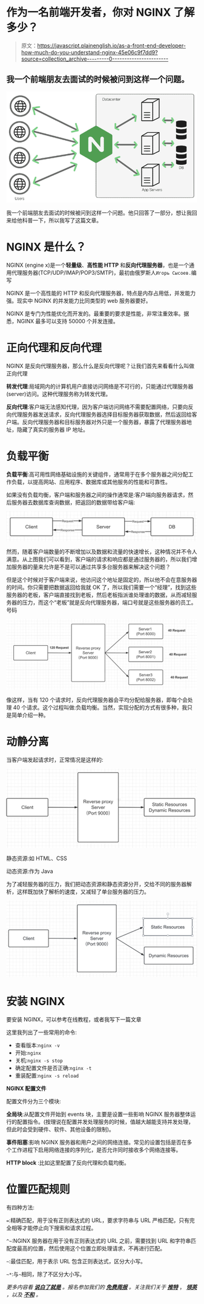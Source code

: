 # 作为一名前端开发者，你对 NGINX 了解多少？

> 原文：<https://javascript.plainenglish.io/as-a-front-end-developer-how-much-do-you-understand-nginx-45e06c9f7dd9?source=collection_archive---------0----------------------->

## 我一个前端朋友去面试的时候被问到这样一个问题。

![](img/f1ad5055959b7c7eb61405bc632eeb71.png)

我一个前端朋友去面试的时候被问到这样一个问题。他只回答了一部分，想让我回来给他科普一下，所以我写了这篇文章。

# NGINX 是什么？

NGINX (engine x)是一个**轻量级**、**高性能 HTTP** 和**反向代理服务器**，也是一个通用代理服务器(TCP/UDP/IMAP/POP3/SMTP)，最初由俄罗斯人`Игорь Сысоев.`编写

NGINX 是一个高性能的 HTTP 和反向代理服务器，特点是内存占用低，并发能力强。现实中 NGINX 的并发能力比同类型的 web 服务器要好。

NGINX 是专门为性能优化而开发的。最重要的要求是性能，非常注重效率。据悉，NGINX 最多可以支持 50000 个并发连接。

# 正向代理和反向代理

NGINX 是反向代理服务器，那么什么是反向代理呢？让我们首先来看看什么叫做正向代理

**转发代理**:局域网内的计算机用户直接访问网络是不可行的，只能通过代理服务器(server)访问。这种代理服务称为转发代理。

**反向代理**:客户端无法感知代理，因为客户端访问网络不需要配置网络，只要向反向代理服务器发送请求，反向代理服务器选择目标服务器获取数据，然后返回给客户端。反向代理服务器和目标服务器对外只是一个服务器，暴露了代理服务器地址，隐藏了真实的服务器 IP 地址。

# 负载平衡

**负载平衡**:高可用性网络基础设施的关键组件，通常用于在多个服务器之间分配工作负载，以提高网站、应用程序、数据库或其他服务的性能和可靠性。

如果没有负载均衡，客户端和服务器之间的操作通常是:客户端向服务器请求，然后服务器去数据库查询数据，把返回的数据带给客户端:

![](img/79d632111dc6e979aedffb69999c9db9.png)

然而，随着客户端数量的不断增加以及数据和流量的快速增长，这种情况并不令人满意。从上图我们可以看到，客户端的请求和响应都是通过服务器的，所以我们增加服务器的量来允许是不是可以通过共享多台服务器来解决这个问题？

但是这个时候对于客户端来说，他访问这个地址是固定的，所以他不会在意服务器的时间。你只需要把数据返回给我就 OK 了，所以我们需要一个“经理”，找到这些服务器的老板，客户端直接找到老板，然后老板指派谁处理谁的数据，从而减轻服务器的压力，而这个“老板”就是反向代理服务器，端口号就是这些服务器的员工。号码

![](img/680522234cba37a0ed0e74f349c6695d.png)

像这样，当有 120 个请求时，反向代理服务器会平均分配给服务器，即每个会处理 40 个请求。这个过程叫做:负载均衡。当然，实现分配的方式有很多种，我只是简单介绍一种。

# 动静分离

当客户端发起请求时，正常情况是这样的:

![](img/42f89c1da51be79f35445cef5c1770f9.png)

静态资源:如 HTML、CSS

动态资源:作为 Java

为了减轻服务器的压力，我们把动态资源和静态资源分开，交给不同的服务器解析，这样既加快了解析的速度，又减轻了单台服务器的压力。

![](img/7a40b02acc15506c6abf54e2922266e6.png)

# 安装 NGINX

要安装 NGINX，可以参考在线教程，或者我写下一篇文章

这里我列出了一些常用的命令:

*   查看版本:`nginx -v`
*   开始:`nginx`
*   关机:`nginx -s stop`
*   确定配置文件是否正确:`nginx -t`
*   重装配置:`nginx -s reload`

**NGINX 配置文件**

配置文件分为三个模块:

**全局块**:从配置文件开始到 events 块，主要是设置一些影响 NGINX 服务器整体运行的配置指令。(按理说在配置并发处理服务的时候，值越大越能支持并发处理，但此时会受到硬件、软件、其他设备的限制)。

**事件阻塞**:影响 NGINX 服务器和用户之间的网络连接。常见的设置包括是否在多个工作进程下启用网络连接的序列化，是否允许同时接收多个网络连接等。

**HTTP block** :比如这里配置了反向代理和负载均衡。

# 位置匹配规则

有四种方法:

`=`:精确匹配，用于没有正则表达式的 URL，要求字符串与 URL 严格匹配，只有完全相等才能停止向下搜索和请求过程。

`^~`:NGINX 服务器在用于没有正则表达式的 URL 之前，需要找到 URL 和字符串匹配度最高的位置，然后使用这个位置立即处理请求，不再进行匹配。

`~`:最佳匹配，用于表示 URL 包含正则表达式，区分大小写。

`~*`:与`~`相同，除了不区分大小写。

*更多内容看* [***说白了就是***](https://plainenglish.io/) *。报名参加我们的* [***免费周报***](http://newsletter.plainenglish.io/) *。关注我们关于* [***推特***](https://twitter.com/inPlainEngHQ) ， [***领英***](https://www.linkedin.com/company/inplainenglish/) *，以及* [***不和***](https://discord.gg/GtDtUAvyhW) *。*